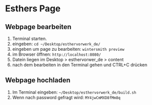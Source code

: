 
# Esthers Page

## Webpage bearbeiten

1. Terminal starten.
2. eingeben: `cd ~/Desktop/esthervorwerk_de/`
3. eingeben um page zu bearbeiten: `wintersmith preview`
4. im Browser öffnen: `http://localhost:8080/`
5. Datein liegen im Desktop > esthervorwer_de > content
6. nach dem bearbeiten in den Terminal gehen und CTRL+C drücken

## Webpage hochladen
1. Im Terminal eingeben: `~/Desktop/esthervorwerk_de/build.sh`
2. Wenn nach password gefragt wird: `MY4jwCmMXD8fMm8q` 